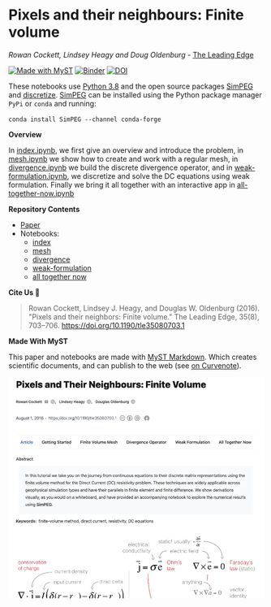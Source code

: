 # Pixels and their neighbours: Finite volume

_Rowan Cockett, Lindsey Heagy and Doug Oldenburg_ - [The Leading Edge](http://library.seg.org/doi/abs/10.1190/tle35080703.1)

[![Made with MyST](https://img.shields.io/badge/made%20with-myst-orange)](https://curve.space/examples/pixels)
[![Binder](http://mybinder.org/badge.svg)](http://mybinder.org:/repo/simpeg/tle-finitevolume)
[![DOI](https://img.shields.io/badge/doi-10.1190%2Ftle35080703.1-blue)](https://doi.org/10.1190/tle35080703.1)

These notebooks use [Python 3.8](https://docs.python.org/) and the open source packages [SimPEG](https://simpeg.xyz) and [discretize](https://discretize.simpeg.xyz).
[SimPEG](https://simpeg.xyz) can be installed using the Python package manager `PyPi` or `conda` and running:

```
conda install SimPEG --channel conda-forge
```

**Overview**

In [index.ipynb](/notebooks/index.ipynb), we first give an overview and introduce the problem, in [mesh.ipynb](/notebooks/mesh.ipynb) we show how to create and work with a regular mesh, in [divergence.ipynb](/notebooks/divergence.ipynb) we build the discrete divergence operator, and in [weak-formulation.ipynb](/notebooks/weak-formulation.ipynb), we discretize and solve the DC equations using weak formulation. Finally we bring it all together with an interactive app in [all-together-now.ipynb](/notebooks/all-together-now.ipynb)

**Repository Contents**

- [Paper](paper.md)
- Notebooks:
  - [index](/notebooks/index.ipynb)
  - [mesh](/notebooks/mesh.ipynb)
  - [divergence](/notebooks/divergence.ipynb)
  - [weak-formulation](/notebooks/weak-formulation.ipynb)
  - [all together now](/notebooks/all-together-now.ipynb)

**Cite Us 🙏**

> Rowan Cockett, Lindsey J. Heagy, and Douglas W. Oldenburg (2016).
> "Pixels and their neighbors: Finite volume." The Leading Edge, 35(8), 703–706.
> https://doi.org/10.1190/tle35080703.1

**Made With MyST**

This paper and notebooks are made with [MyST Markdown](https://myst-tools.org). Which creates scientific documents, and can publish to the web (see [on Curvenote](https://next.curve.space/examples/pixels)).

[![](/images/screenshot.png)](https://next.curve.space/examples/pixels)
